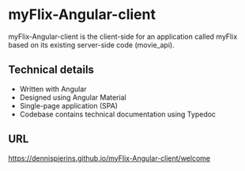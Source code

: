 # myFlix-Angular-client

myFlix-Angular-client is the client-side for an application called myFlix based on its existing server-side code (movie_api).

## Technical details

* Written with Angular
* Designed using Angular Material
* Single-page application (SPA)
* Codebase contains technical documentation using Typedoc

## URL

https://dennispierins.github.io/myFlix-Angular-client/welcome 